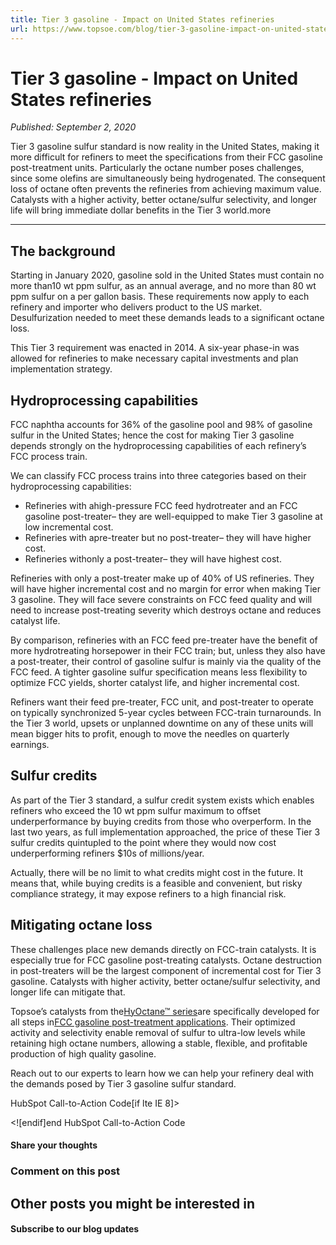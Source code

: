 ```yaml
---
title: Tier 3 gasoline - Impact on United States refineries
url: https://www.topsoe.com/blog/tier-3-gasoline-impact-on-united-states-refineries#main-content
---
```


# Tier 3 gasoline - Impact on United States refineries

*Published: September 2, 2020*

Tier 3 gasoline sulfur standard is now reality in the United States, making it more difficult for refiners to meet the specifications from their FCC gasoline post-treatment units. Particularly the octane number poses challenges, since some olefins are simultaneously being hydrogenated. The consequent loss of octane often prevents the refineries from achieving maximum value. Catalysts with a higher activity, better octane/sulfur selectivity, and longer life will bring immediate dollar benefits in the Tier 3 world.more

****

## The background

Starting in January 2020, gasoline sold in the United States must contain no more than10 wt ppm sulfur, as an annual average, and no more than 80 wt ppm sulfur on a per gallon basis. These requirements now apply to each refinery and importer who delivers product to the US market. Desulfurization needed to meet these demands leads to a significant octane loss.

This Tier 3 requirement was enacted in 2014. A six-year phase-in was allowed for refineries to make necessary capital investments and plan implementation strategy.

## Hydroprocessing capabilities

FCC naphtha accounts for 36% of the gasoline pool and 98% of gasoline sulfur in the United States; hence the cost for making Tier 3 gasoline depends strongly on the hydroprocessing capabilities of each refinery’s FCC process train.

We can classify FCC process trains into three categories based on their hydroprocessing capabilities:

- Refineries with ahigh-pressure FCC feed hydrotreater and an FCC gasoline post-treater– they are well-equipped to make Tier 3 gasoline at low incremental cost.
- Refineries with apre-treater but no post-treater– they will have higher cost.
- Refineries withonly a post-treater– they will have highest cost.

Refineries with only a post-treater make up of 40% of US refineries. They will have higher incremental cost and no margin for error when making Tier 3 gasoline. They will face severe constraints on FCC feed quality and will need to increase post-treating severity which destroys octane and reduces catalyst life.

By comparison, refineries with an FCC feed pre-treater have the benefit of more hydrotreating horsepower in their FCC train; but, unless they also have a post-treater, their control of gasoline sulfur is mainly via the quality of the FCC feed. A tighter gasoline sulfur specification means less flexibility to optimize FCC yields, shorter catalyst life, and higher incremental cost.

Refiners want their feed pre-treater, FCC unit, and post-treater to operate on typically synchronized 5-year cycles between FCC-train turnarounds. In the Tier 3 world, upsets or unplanned downtime on any of these units will mean bigger hits to profit, enough to move the needles on quarterly earnings.

## Sulfur credits

As part of the Tier 3 standard, a sulfur credit system exists which enables refiners who exceed the 10 wt ppm sulfur maximum to offset underperformance by buying credits from those who overperform. In the last two years, as full implementation approached, the price of these Tier 3 sulfur credits quintupled to the point where they would now cost underperforming refiners $10s of millions/year.

Actually, there will be no limit to what credits might cost in the future. It means that, while buying credits is a feasible and convenient, but risky compliance strategy, it may expose refiners to a high financial risk.

## Mitigating octane loss

These challenges place new demands directly on FCC-train catalysts. It is especially true for FCC gasoline post-treating catalysts. Octane destruction in post-treaters will be the largest component of incremental cost for Tier 3 gasoline. Catalysts with higher activity, better octane/sulfur selectivity, and longer life can mitigate that.

Topsoe’s catalysts from the[HyOctane™ series](https://info.topsoe.com/hyoctane)are specifically developed for all steps in[FCC gasoline post-treatment applications](https://www.topsoe.com/processes/hydrotreating/fcc-gasoline-post-treatment). Their optimized activity and selectivity enable removal of sulfur to ultra-low levels while retaining high octane numbers, allowing a stable, flexible, and profitable production of high quality gasoline.

Reach out to our experts to learn how we can help your refinery deal with the demands posed by Tier 3 gasoline sulfur standard.

HubSpot Call-to-Action Code[if lte IE 8]><div id="hs-cta-ie-element"></div><![endif][](https://cta-redirect.hubspot.com/cta/redirect/2115834/450916fc-d333-4341-94f3-ca4f4a2e2f44)end HubSpot Call-to-Action Code

#### Share your thoughts

### Comment on this post

## Other posts you might be interested in

#### Subscribe to our blog updates